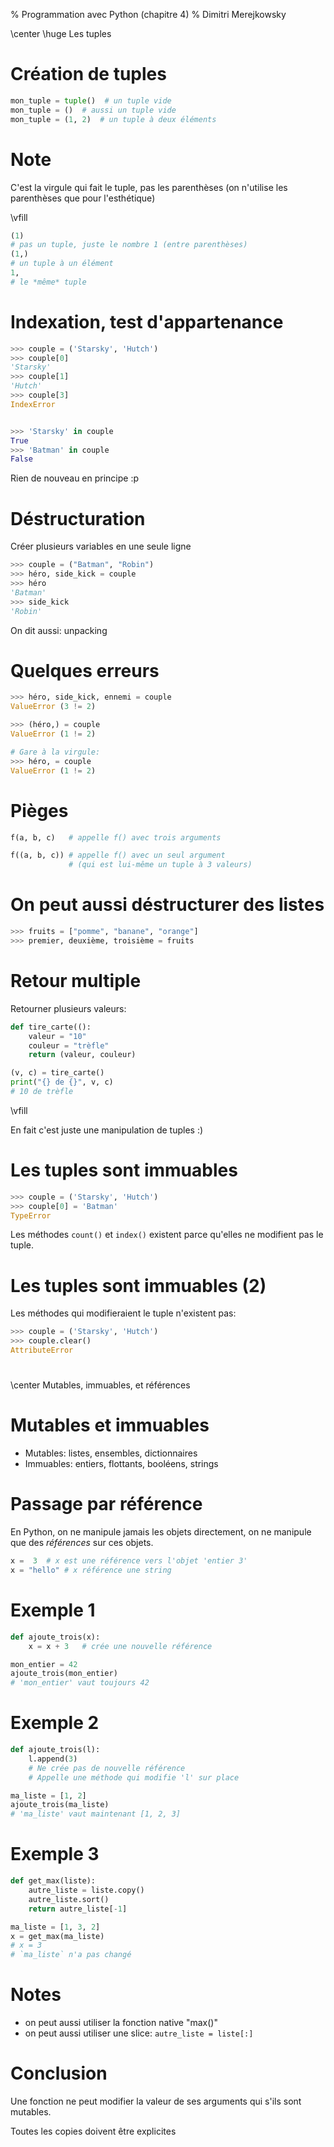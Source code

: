 % Programmation avec Python (chapitre 4)
% Dimitri Merejkowsky

\center \huge Les tuples

# Création de tuples


```python
mon_tuple = tuple()  # un tuple vide
mon_tuple = ()  # aussi un tuple vide
mon_tuple = (1, 2)  # un tuple à deux éléments
```

# Note

C'est la virgule qui fait le tuple, pas les parenthèses
(on n'utilise les parenthèses que pour l'esthétique)

\vfill

```python
(1)
# pas un tuple, juste le nombre 1 (entre parenthèses)
(1,)
# un tuple à un élément
1,
# le *même* tuple
```

# Indexation, test d'appartenance

```python
>>> couple = ('Starsky', 'Hutch')
>>> couple[0]
'Starsky'
>>> couple[1]
'Hutch'
>>> couple[3]
IndexError


>>> 'Starsky' in couple
True
>>> 'Batman' in couple
False
```

Rien de nouveau en principe :p

# Déstructuration

Créer plusieurs variables en une seule ligne

```python
>>> couple = ("Batman", "Robin")
>>> héro, side_kick = couple
>>> héro
'Batman'
>>> side_kick
'Robin'
```

On dit aussi: unpacking

# Quelques erreurs

```python
>>> héro, side_kick, ennemi = couple
ValueError (3 != 2)

>>> (héro,) = couple
ValueError (1 != 2)

# Gare à la virgule:
>>> héro, = couple
ValueError (1 != 2)
```

# Pièges

```python
f(a, b, c)   # appelle f() avec trois arguments

f((a, b, c)) # appelle f() avec un seul argument
             # (qui est lui-même un tuple à 3 valeurs)
```

# On peut aussi déstructurer des listes

```python
>>> fruits = ["pomme", "banane", "orange"]
>>> premier, deuxième, troisième = fruits
```

# Retour multiple

Retourner plusieurs valeurs:

```python
def tire_carte(():
    valeur = "10"
    couleur = "trèfle"
    return (valeur, couleur)

(v, c) = tire_carte()
print("{} de {}", v, c)
# 10 de trèfle
```

\vfill

En fait c'est juste une manipulation de tuples :)

# Les tuples sont immuables

```python
>>> couple = ('Starsky', 'Hutch')
>>> couple[0] = 'Batman'
TypeError
```

Les méthodes `count()` et `index()` existent
parce qu'elles ne modifient pas le tuple.

# Les tuples sont immuables (2)

Les méthodes qui modifieraient le tuple n'existent pas:

```python
>>> couple = ('Starsky', 'Hutch')
>>> couple.clear()
AttributeError
```

#

\center Mutables, immuables, et références

# Mutables et immuables

* Mutables: listes, ensembles, dictionnaires
* Immuables: entiers, flottants, booléens, strings

# Passage par référence

En Python, on ne manipule jamais les objets directement, on
ne manipule que des *références* sur ces objets.

```python
x =  3  # x est une référence vers l'objet 'entier 3'
x = "hello" # x référence une string
```

# Exemple 1

```python
def ajoute_trois(x):
    x = x + 3   # crée une nouvelle référence

mon_entier = 42
ajoute_trois(mon_entier)
# 'mon_entier' vaut toujours 42
```

# Exemple 2

```python
def ajoute_trois(l):
    l.append(3)
    # Ne crée pas de nouvelle référence
    # Appelle une méthode qui modifie 'l' sur place

ma_liste = [1, 2]
ajoute_trois(ma_liste)
# 'ma_liste' vaut maintenant [1, 2, 3]
```

# Exemple 3

```python
def get_max(liste):
    autre_liste = liste.copy()
    autre_liste.sort()
    return autre_liste[-1]

ma_liste = [1, 3, 2]
x = get_max(ma_liste)
# x = 3
# `ma_liste` n'a pas changé
```

# Notes

* on peut aussi utiliser la fonction native "max()"
* on peut aussi utiliser une slice: `autre_liste = liste[:]`

# Conclusion

Une fonction ne peut modifier la valeur de ses arguments qui s'ils sont
mutables.

Toutes les copies doivent être explicites
